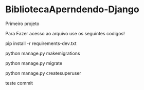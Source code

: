 # BibliotecaAperndendo-Django
Primeiro projeto



Para Fazer acesso ao arquivo use os seguintes codigos!





pip install -r requirements-dev.txt 

python manage.py makemigrations

python manage.py migrate

python manage.py createsuperuser

teste commit
